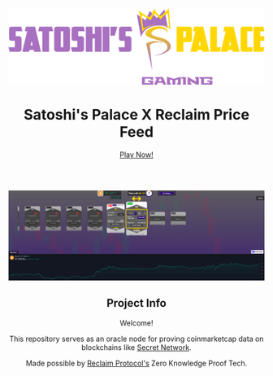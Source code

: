 <div style="text-align: center;">
  <img src="./docs/images/HeadLiner.png" alt="provably fair gaming">

  <h1>Satoshi's Palace X Reclaim Price Feed</h1>

  <p style="text-align: center;"><a href="https://satoshispalace.casino/secret/bullorbear">Play Now!</a></p>

  <br><br>

  <img src="./docs/images/bvb.png" alt="New Image">

  <h2>Project Info</h2>
  <p>Welcome!</p>

  <p>This repository serves as an oracle node for proving coinmarketcap data on blockchains like <a href="https://scrt.network/">Secret Network</a>.</p>

  <p>Made possible by <a href="https://www.reclaimprotocol.org/#my-16">Reclaim Protocol's</a> Zero Knowledge Proof Tech.</p>
</div>
